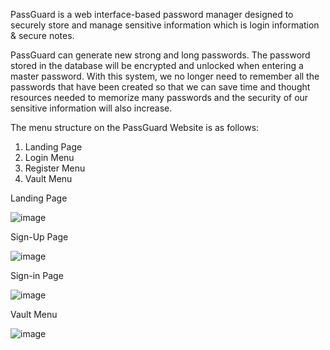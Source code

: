 PassGuard is a web interface-based password manager designed to securely store and manage sensitive information which is login information & secure notes.

PassGuard can generate new strong and long passwords. The password stored in the database will be encrypted and unlocked when entering a master password. With this system, we no longer need to remember all the passwords that have been created so that we can save time and thought resources needed to memorize many passwords and the security of our sensitive information will also increase.

The menu structure on the PassGuard Website is as follows: 
1. Landing Page  
2. Login Menu 
3. Register Menu  
4. Vault Menu

Landing Page

![image](https://github.com/user-attachments/assets/d8c83b01-5ade-4ba0-ba6e-c6fab454c182)

Sign-Up Page

![image](https://github.com/user-attachments/assets/05205df3-a580-49ba-bea1-06fead40b625)

Sign-in Page

![image](https://github.com/user-attachments/assets/f7e5bedd-aa4a-4111-9c17-a003b7b8c5fd)

Vault Menu

![image](https://github.com/user-attachments/assets/033208ae-df3a-4e43-89af-02adef4a5911)
